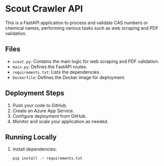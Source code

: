 # Scout Crawler API

This is a FastAPI application to process and validate CAS numbers or chemical names, performing various tasks such as web scraping and PDF validation.

## Files

- `scout.py`: Contains the main logic for web scraping and PDF validation.
- `main.py`: Defines the FastAPI routes.
- `requirements.txt`: Lists the dependencies.
- `Dockerfile`: Defines the Docker image for deployment.

## Deployment Steps

1. Push your code to GitHub.
2. Create an Azure App Service.
3. Configure deployment from GitHub.
4. Monitor and scale your application as needed.

## Running Locally

1. Install dependencies:
   ```sh
   pip install -r requirements.txt
